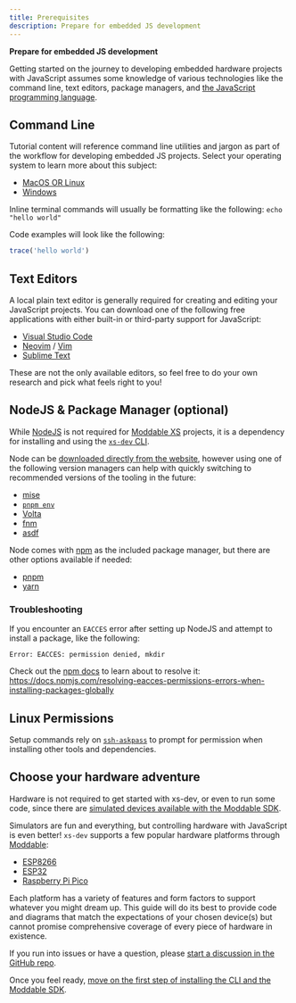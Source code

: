 ```yaml
---
title: Prerequisites
description: Prepare for embedded JS development
---
```


**Prepare for embedded JS development**

Getting started on the journey to developing embedded hardware projects with JavaScript assumes some knowledge of various technologies like the command line, text editors, package managers, and [the JavaScript programming language](https://developer.mozilla.org/en-US/docs/Web/javascript).

## Command Line

Tutorial content will reference command line utilities and jargon as part of the workflow for developing embedded JS projects. Select your operating system to learn more about this subject:

- [MacOS OR Linux](https://www.freecodecamp.org/news/command-line-for-beginners/)
- [Windows](https://www.freecodecamp.org/news/command-line-commands-cli-tutorial/)

Inline terminal commands will usually be formatting like the following: `echo "hello world"`

Code examples will look like the following:

```javascript
trace('hello world')
```

## Text Editors

A local plain text editor is generally required for creating and editing your JavaScript projects. You can download one of the following free applications with either built-in or third-party support for JavaScript:

- [Visual Studio Code](https://code.visualstudio.com/)
- [Neovim](https://neovim.io) / [Vim](https://www.vim.org/)
- [Sublime Text](http://www.sublimetext.com/)

These are not the only available editors, so feel free to do your own research and pick what feels right to you!

## NodeJS & Package Manager (optional)

While [NodeJS](https://nodejs.org/en/) is not required for [Moddable XS](https://github.com/Moddable-OpenSource/moddable) projects, it is a dependency for installing and using the [`xs-dev` CLI](https://xs-dev.js.org/).

Node can be [downloaded directly from the website](https://nodejs.org/en/download/), however using one of the following version managers can help with quickly switching to recommended versions of the tooling in the future:

- [mise](https://mise.jdx.dev/getting-started.html#_1-install-mise-cli)
- [`pnpm env`](https://pnpm.io/cli/env)
- [Volta](https://volta.sh/)
- [fnm](https://github.com/Schniz/fnm)
- [asdf](https://asdf-vm.com/guide/getting-started.html#_4-install-a-plugin)

Node comes with [npm](https://docs.npmjs.com/cli/v8/commands/npm) as the included package manager, but there are other options available if needed:

- [pnpm](https://pnpm.io/installation)
- [yarn](https://yarnpkg.com/)

### Troubleshooting

If you encounter an `EACCES` error after setting up NodeJS and attempt to install a package, like the following:

```
Error: EACCES: permission denied, mkdir
```

Check out the [npm docs](https://docs.npmjs.com/resolving-eacces-permissions-errors-when-installing-packages-globally) to learn about to resolve it: https://docs.npmjs.com/resolving-eacces-permissions-errors-when-installing-packages-globally

## Linux Permissions

Setup commands rely on [`ssh-askpass`](https://packages.ubuntu.com/focal/ssh-askpass) to prompt for permission when installing other tools and dependencies.

## Choose your hardware adventure

Hardware is not required to get started with xs-dev, or even to run some code, since there are [simulated devices available with the Moddable SDK](https://github.com/Moddable-OpenSource/moddable/blob/public/documentation/tools/tools.md#simulator).

Simulators are fun and everything, but controlling hardware with JavaScript is even better! `xs-dev` supports a few popular hardware platforms through [Moddable](https://github.com/Moddable-OpenSource/moddable):

- [ESP8266](https://github.com/Moddable-OpenSource/moddable/blob/public/documentation/devices/esp8266.md)
- [ESP32](https://github.com/Moddable-OpenSource/moddable/blob/public/documentation/devices/esp32.md)
- [Raspberry Pi Pico](https://github.com/Moddable-OpenSource/moddable/blob/public/documentation/devices/pico.md)

Each platform has a variety of features and form factors to support whatever you might dream up. This guide will do its best to provide code and diagrams that match the expectations of your chosen device(s) but cannot promise comprehensive coverage of every piece of hardware in existence.

If you run into issues or have a question, please [start a discussion in the GitHub repo](https://github.com/HipsterBrown/xs-dev/discussions).

Once you feel ready, [move on the first step of installing the CLI and the Moddable SDK](/guide/01-hello-console/).
